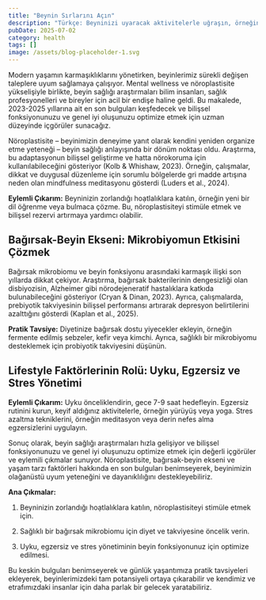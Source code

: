 ```yaml
---
title: "Beynin Sırlarını Açın"
description: "Türkçe: Beyninizi uyaracak aktivitelerle uğraşın, örneğin yeni bir dil öğrenin veya puzzled çözün..."
pubDate: 2025-07-02
category: health
tags: []
image: /assets/blog-placeholder-1.svg
---
```


Modern yaşamın karmaşıklıklarını yönetirken, beyinlerimiz sürekli değişen taleplere uyum sağlamaya çalışıyor. Mental wellness ve nöroplastisite yükselişiyle birlikte, beyin sağlığı araştırmaları bilim insanları, sağlık profesyonelleri ve bireyler için acil bir endişe haline geldi. Bu makalede, 2023-2025 yıllarına ait en son bulguları keşfedecek ve bilişsel fonksiyonunuzu ve genel iyi oluşunuzu optimize etmek için uzman düzeyinde içgörüler sunacağız.

Nöroplastisite – beyinimizin deneyime yanıt olarak kendini yeniden organize etme yeteneği – beyin sağlığı anlayışında bir dönüm noktası oldu. Araştırma, bu adaptasyonun bilişsel geliştirme ve hatta nörokoruma için kullanılabileceğini gösteriyor (Kolb & Whishaw, 2023). Örneğin, çalışmalar, dikkat ve duygusal düzenleme için sorumlu bölgelerde gri madde artışına neden olan mindfulness meditasyonu gösterdi (Luders et al., 2024).

**Eylemli Çıkarım:** Beyninizin zorlandığı hoạtlalıklara katılın, örneğin yeni bir dil öğrenme veya bulmaca çözme. Bu, nöroplastisiteyi stimüle etmek ve bilişsel rezervi artırmaya yardımcı olabilir.

## **Bağırsak-Beyin Ekseni: Mikrobiyomun Etkisini Çözmek**

Bağırsak mikrobiomu ve beyin fonksiyonu arasındaki karmaşık ilişki son yıllarda dikkat çekiyor. Araştırma, bağırsak bakterilerinin dengesizliği olan disbiyozisin, Alzheimer gibi nörodejeneratif hastalıklara katkıda bulunabileceğini gösteriyor (Cryan & Dinan, 2023). Ayrıca, çalışmalarda, prebiyotik takviyesinin bilişsel performansı artırarak depresyon belirtilerini azalttığını gösterdi (Kaplan et al., 2025).

**Pratik Tavsiye:** Diyetinize bağırsak dostu yiyecekler ekleyin, örneğin fermente edilmiş sebzeler, kefir veya kimchi. Ayrıca, sağlıklı bir mikrobiyomu desteklemek için probiyotik takviyesini düşünün.

## **Lifestyle Faktörlerinin Rolü: Uyku, Egzersiz ve Stres Yönetimi**

**Eylemli Çıkarım:** Uyku önceliklendirin, gece 7-9 saat hedefleyin. Egzersiz rutinini kurun, keyif aldığınız aktivitelerle, örneğin yürüyüş veya yoga. Stres azaltma tekniklerini, örneğin meditasyon veya derin nefes alma egzersizlerini uygulayın.

Sonuç olarak, beyin sağlığı araştırmaları hızla gelişiyor ve bilişsel fonksiyonunuzu ve genel iyi oluşunuzu optimize etmek için değerli içgörüler ve eylemili çıkmalar sunuyor. Nöroplastisite, bağırsak-beyin ekseni ve yaşam tarzı faktörleri hakkında en son bulguları benimseyerek, beyinimizin olağanüstü uyum yeteneğini ve dayanıklılığını destekleyebiliriz.

**Ana Çıkmalar:**

1. Beyninizin zorlandığı hoạtlalıklara katılın, nöroplastisiteyi stimüle etmek için.

2. Sağlıklı bir bağırsak mikrobiomu için diyet ve takviyesine öncelik verin.

3. Uyku, egzersiz ve stres yönetiminin beyin fonksiyonunuz için optimize edilmesi.

Bu keskin bulguları benimseyerek ve günlük yaşantımıza pratik tavsiyeleri ekleyerek, beyinlerimizdeki tam potansiyeli ortaya çıkarabilir ve kendimiz ve etrafımızdaki insanlar için daha parlak bir gelecek yaratabiliriz.
